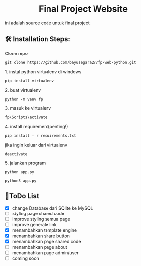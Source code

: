 <h1 align="center" id="title">Final Project Website</h1>
ini adalah source code untuk final project


<h2>🛠️ Installation Steps:</h2>

<p>Clone repo</p>

```
git clone https://github.com/bayusegara27/fp-web-python.git
```

<p>1. instal python virtualenv di windows</p>

```
pip install virtualenv 
```

<p>2. buat virtualenv</p>

```
python -m venv fp
```

<p>3. masuk ke virtualenv</p>

```
fp\Scripts\activate
```

<p>4. install requirement(penting!)</p>

```
pip install - r requirements.txt
```

<p> jika ingin keluar dari virtualenv</p>

```
deactivate
```

<p>5. jalankan program</p>

```
python app.py
```

```
python3 app.py
```

<h2>📃ToDo List</h2>

- [x] change Database dari SQlite ke MySQL
- [ ] styling page shared code
- [ ] improve styling semua page
- [ ] improve generate link
- [x] menambahkan template engine
- [x] menambahkan share button
- [x] menambahkan page shared code
- [ ] menambahkan page about
- [ ] menambahkan page admin/user
- [ ] coming soon